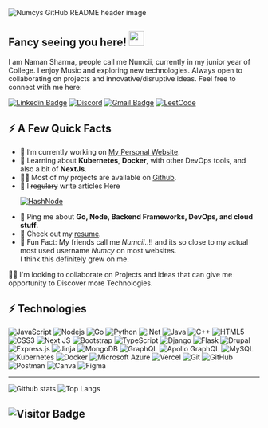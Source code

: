 <img src="https://github.com/Naman-sharma00100/Naman-sharma00100/blob/main/header.png" alt="Numcys GitHub README header image">


## Fancy seeing you here! <img src="https://raw.githubusercontent.com/Naman-sharma00100/Naman-sharma00100/main/wave.gif" width="30">

I am Naman Sharma, people call me Numcii, currently in my junior year of College. I enjoy Music and exploring new technologies. Always open to collaborating on projects and innovative/disruptive ideas. Feel free to connect with me here:

[![Linkedin Badge](https://img.shields.io/badge/-anirudhemmadi-blue?style=flat-square&logo=Linkedin&logoColor=white&link=https://www.linkedin.com/in/anirudhemmadi/)](https://www.linkedin.com/in/naman-sharma-00100/)
[![Discord](https://img.shields.io/badge/Discord-%235865F2.svg?style=flat-square&logo=discord&logoColor=white)](discordapp.com/users/numcys)
[![Gmail Badge](https://img.shields.io/badge/-Info.namansharma001@gmail.com-c14438?style=flat-square&logo=Gmail&logoColor=white&link=mailto:Info.namansharma001@gmail.com)](mailto:Info.namansharma001@gmail.com)
[![LeetCode](https://img.shields.io/badge/LeetCode-000000?style=flat-square&logo=LeetCode&logoColor=#d16c06)](https://leetcode.com/Naman_sharma001/)


<h2>⚡️ A Few Quick Facts</h2>
<ul>
<li>🔭 I’m currently working on <a href="https://github.com/Naman-sharma00100/numcys-portfolio">My Personal Website</a>.</li>
<li>🧐 Learning about <strong>Kubernetes</strong>, <strong>Docker</strong>, with other DevOps tools, and also a bit of <strong>NextJs</strong>.</li>
<li>👨‍💻 Most of my projects are available on <a href="https://github.com/Naman-sharma00100">Github</a>.</li>
<li>📝 I <del>regulary</del> write articles Here  

[![HashNode](https://img.shields.io/badge/Hashnode-2962FF?style=flat-square&logo=hashnode&logoColor=white)](https://numcys.hashnode.dev/)
</li>
<li>💬 Ping me about <strong>Go, Node, Backend Frameworks, DevOps, and cloud stuff</strong>.</li>
<li>📙 Check out my <a href="https://drive.google.com/file/d/1iU43Jmr9M5_gqQVPanAUiqt1TKHHOm7K/view?usp=sharing">resume</a>.</li>
<li>🎉 Fun Fact: My friends call me <i>Numcii</i>..!! and its so close to my actual most used username <i>Numcy</i> on most websites.</li> I think this definitely grew on me.
</ul>

👯‍♀️ I'm looking to collaborate on Projects and ideas that can give me opportunity to Discover more Technologies.


## ⚡ Technologies 

![JavaScript](https://img.shields.io/badge/-JavaScript-black?style=flat-square&logo=javascript)
![Nodejs](https://img.shields.io/badge/-Nodejs-black?style=flat-square&logo=Node.js)
![Go](https://img.shields.io/badge/go-%2300ADD8.svg?style=flat-square&logo=go&logoColor=white)
![Python](https://img.shields.io/badge/-Python-black?style=flat-square&logo=Python)
![.Net](https://img.shields.io/badge/.NET-5C2D91?style=flat-square&logo=.net&logoColor=white)
![Java](https://img.shields.io/badge/java-%23ED8B00.svg?style=flat-square&logo=openjdk&logoColor=white)
![C++](https://img.shields.io/badge/-C++-00599C?style=flat-square&logo=c)
![HTML5](https://img.shields.io/badge/-HTML5-E34F26?style=flat-square&logo=html5&logoColor=white)
![CSS3](https://img.shields.io/badge/-CSS3-1572B6?style=flat-square&logo=css3)
![Next JS](https://img.shields.io/badge/Next-black?style=flat-square&logo=next.js&logoColor=white)
![Bootstrap](https://img.shields.io/badge/-Bootstrap-563D7C?style=flat-square&logo=bootstrap)
![TypeScript](https://img.shields.io/badge/-TypeScript-007ACC?style=flat-square&logo=typescript)
![Django](https://img.shields.io/badge/django-%23092E20.svg?style=flat-square&logo=django&logoColor=white)
![Flask](https://img.shields.io/badge/flask-%23000.svg?style=flat-square&logo=flask&logoColor=white)
![Drupal](https://img.shields.io/badge/drupal-%230678BE.svg?style=flat-square&logo=drupal&logoColor=white)
![Express.js](https://img.shields.io/badge/express.js-%23404d59.svg?style=flat-square&logo=express&logoColor=%2361DAFB)
![Jinja](https://img.shields.io/badge/jinja-white.svg?style=flat-square&logo=jinja&logoColor=black)
![MongoDB](https://img.shields.io/badge/-MongoDB-black?style=flat-square&logo=mongodb)
![GraphQL](https://img.shields.io/badge/-GraphQL-E10098?style=flat-square&logo=graphql)
![Apollo GraphQL](https://img.shields.io/badge/-Apollo%20GraphQL-311C87?style=flat-square&logo=apollo-graphql)
![MySQL](https://img.shields.io/badge/-MySQL-black?style=flat-square&logo=mysql)
![Kubernetes](https://img.shields.io/badge/kubernetes-%23326ce5.svg?style=flat-square&logo=kubernetes&logoColor=white)
![Docker](https://img.shields.io/badge/-Docker-black?style=flat-square&logo=docker)
![Microsoft Azure](https://img.shields.io/badge/Microsoft%20Azure-232F7E?style=flat-square&logo=microsoft-azure)
![Vercel](https://img.shields.io/badge/vercel-%23000000.svg?style=flat-square&logo=vercel&logoColor=white)
![Git](https://img.shields.io/badge/-Git-black?style=flat-square&logo=git)
![GitHub](https://img.shields.io/badge/-GitHub-181717?style=flat-square&logo=github)
![Postman](https://img.shields.io/badge/Postman-FF6C37?style=flat-square&logo=postman&logoColor=white)
![Canva](https://img.shields.io/badge/Canva-%2300C4CC.svg?style=flat-square&logo=Canva&logoColor=white)
![Figma](https://img.shields.io/badge/figma-%23F24E1E.svg?style=flat-square&logo=figma&logoColor=white)

---
![Github stats](https://github-readme-stats.vercel.app/api?username=Naman-sharma00100)
![Top Langs](https://github-readme-stats.vercel.app/api/top-langs/?username=Naman-sharma00100&hide=TeX&layout=compact)

![Visitor Badge](https://visitor-badge.laobi.icu/badge?page_id=Naman-sharma00100.Naman-sharma00100)
---


